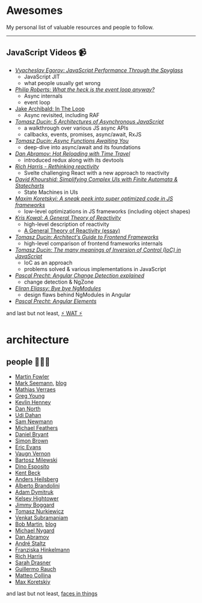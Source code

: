 # Awesomes

My personal list of valuable resources and people to follow.

----

## JavaScript Videos 📹

- [_Vyacheslav Egorov: JavaScript Performance Through the Spyglass_](https://www.youtube.com/watch?v=r76ZjdzFExg)
  - JavaScript JIT
  - what people usually get wrong
- [_Philip Roberts: What the heck is the event loop anyway?_](https://www.youtube.com/watch?v=8aGhZQkoFbQ)
  - Async internals
  - event loop
- [Jake Archibald: In The Loop](https://www.youtube.com/watch?v=cCOL7MC4Pl0)
  - Async revisited, including RAF
- [_Tomasz Ducin: 5 Architectures of Asynchronous JavaScript_](https://www.youtube.com/watch?v=YXo4YOLDK1k)
  - a walkthrough over various JS async APIs
  - callbacks, events, promises, async/await, RxJS
- [_Tomasz Ducin: Async Functions Awaiting You_](https://www.youtube.com/watch?v=IYikhsDVvic)
  - deep-dive into async/await and its foundations
- [_Dan Abramov: Hot Reloading with Time Travel_](https://www.youtube.com/watch?v=xsSnOQynTHs)
  - introduced redux along with its devtools
- [_Rich Harris - Rethinking reactivity_](https://www.youtube.com/watch?v=AdNJ3fydeao)
  - Svelte challenging React with a new approach to reactivity
- [_David Khourshid: Simplifying Complex UIs with Finite Automata & Statecharts_](https://www.youtube.com/watch?v=RqTxtOXcv8Y)
  - State Machines in UIs
- [_Maxim Koretskyi: A sneak peek into super optimized code in JS frameworks_](https://www.youtube.com/watch?v=_VHNTC67NR8)
  - low-level optimizations in JS frameworks (including object shapes)
- [_Kris Kowal: A General Theory of Reactivity_](https://www.youtube.com/watch?v=2p51PE1MZ8U)
  - high-level description of reactivity
  - [A General Theory of Reactivity (essay)](https://github.com/kriskowal/gtor)
- [_Tomasz Ducin: Architect's Guide to Frontend Frameworks_](https://www.youtube.com/watch?v=HI2vFGxiwkM)
  - high-level comparison of frontend frameworks internals
- [_Tomasz Ducin: The many meanings of Inversion of Control (IoC) in JavaScript_](https://www.youtube.com/watch?v=grF-BVK1vzM)
  - IoC as an approach
  - problems solved & various implementations in JavaScript
- [_Pascal Precht: Angular Change Detection explained_](https://www.youtube.com/watch?v=aAMMXRwoPXI)
  - change detection & NgZone
- [_Eliran Eliassy: Bye bye NgModules_](https://www.youtube.com/watch?v=MwFl2Rd_RJ0)
  - design flaws behind NgModules in Angular
- [_Pascal Precht: Angular Elements_](https://www.youtube.com/watch?v=9zyq7FcIuvM)

and last but not least, [️️⚡️ WAT ⚡️](https://www.destroyallsoftware.com/talks/wat)

# architecture

## people 👷🏼‍♂️

- [Martin Fowler](https://martinfowler.com/bliki/)
- [Mark Seemann](https://twitter.com/ploeh), [blog](https://blog.ploeh.dk)
- [Mathias Verraes](https://twitter.com/mathiasverraes)
- [Greg Young](https://twitter.com/gregyoung)
- [Kevlin Henney](https://twitter.com/KevlinHenney)
- [Dan North](https://twitter.com/tastapod)
- [Udi Dahan](https://twitter.com/UdiDahan)
- [Sam Newmann](https://twitter.com/samnewman)
- [Michael Feathers](https://twitter.com/mfeathers)
- [Daniel Bryant](https://twitter.com/danielbryantuk)
- [Simon Brown](https://twitter.com/simonbrown)
- [Eric Evans](https://twitter.com/ericevans0)
- [Vaugn Vernon](https://twitter.com/VaughnVernon)
- [Bartosz Milewski](https://twitter.com/BartoszMilewski)
- [Dino Esposito](https://twitter.com/despos)
- [Kent Beck](https://twitter.com/KentBeck)
- [Anders Hejlsberg](https://twitter.com/ahejlsberg)
- [Alberto Brandolini](https://twitter.com/ziobrando)
- [Adam Dymitruk](https://twitter.com/adymitruk)
- [Kelsey Hightower](https://twitter.com/kelseyhightower)
- [Jimmy Boggard](https://twitter.com/jbogard)
- [Tomasz Nurkiewicz](https://twitter.com/tnurkiewicz)
- [Venkat Subramaniam](https://twitter.com/venkat_s)
- [Bob Martin](https://twitter.com/unclebobmartin), [blog](http://cleancoder.com)
- [Michael Nygard](https://twitter.com/mtnygard)
- [Dan Abramov](https://twitter.com/dan_abramov)
- [André Staltz](https://twitter.com/andrestaltz)
- [Franziska Hinkelmann](https://twitter.com/fhinkel)
- [Rich Harris](https://twitter.com/Rich_Harris)
- [Sarah Drasner](https://twitter.com/sarah_edo)
- [Guillermo Rauch](https://twitter.com/rauchg)
- [Matteo Collina](https://twitter.com/matteocollina)
- [Max Koretskiy](https://twitter.com/maxkoretskyi)

and last but not least, [faces in things](https://twitter.com/FacesPics)
